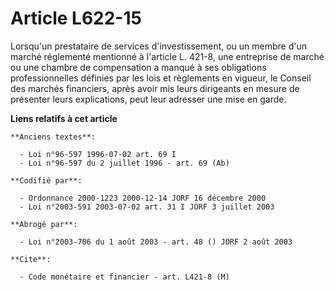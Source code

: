 # Article L622-15

Lorsqu'un prestataire de services d'investissement, ou un membre d'un marché réglementé mentionné à l'article L. 421-8, une
entreprise de marché ou une chambre de compensation a manqué à ses obligations professionnelles définies par les lois et
règlements en vigueur, le Conseil des marchés financiers, après avoir mis leurs dirigeants en mesure de présenter leurs
explications, peut leur adresser une mise en garde.

**Liens relatifs à cet article**

	**Anciens textes**:

	  - Loi n°96-597 1996-07-02 art. 69 I
	  - Loi n°96-597 du 2 juillet 1996 - art. 69 (Ab)

	**Codifié par**:

	  - Ordonnance 2000-1223 2000-12-14 JORF 16 décembre 2000
	  - Loi n°2003-591 2003-07-02 art. 31 I JORF 3 juillet 2003

	**Abrogé par**:

	  - Loi n°2003-706 du 1 août 2003 - art. 48 () JORF 2 août 2003

	**Cite**:

	  - Code monétaire et financier - art. L421-8 (M)

